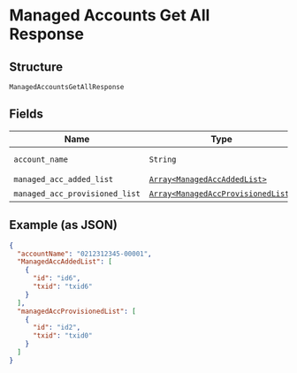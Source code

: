 
# Managed Accounts Get All Response

## Structure

`ManagedAccountsGetAllResponse`

## Fields

| Name | Type | Tags | Description |
|  --- | --- | --- | --- |
| `account_name` | `String` | Optional | Account Name |
| `managed_acc_added_list` | [`Array<ManagedAccAddedList>`](../../doc/models/managed-acc-added-list.md) | Optional | - |
| `managed_acc_provisioned_list` | [`Array<ManagedAccProvisionedList>`](../../doc/models/managed-acc-provisioned-list.md) | Optional | - |

## Example (as JSON)

```json
{
  "accountName": "0212312345-00001",
  "ManagedAccAddedList": [
    {
      "id": "id6",
      "txid": "txid6"
    }
  ],
  "managedAccProvisionedList": [
    {
      "id": "id2",
      "txid": "txid0"
    }
  ]
}
```

